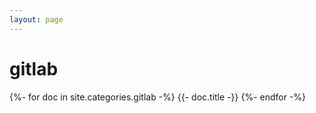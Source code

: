 ```yaml
---
layout: page
---
```


# gitlab

{%- for doc in site.categories.gitlab -%}
    {{- doc.title -}}
{%- endfor -%}